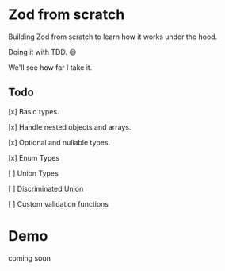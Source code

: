 # Zod from scratch

Building Zod from scratch to learn how it works under the hood.

Doing it with TDD. :smile:

We'll see how far I take it.

## Todo

[x] Basic types.

[x] Handle nested objects and arrays.

[x] Optional and nullable types.

[x] Enum Types

[ ] Union Types

[ ] Discriminated Union

[ ] Custom validation functions

# Demo

coming soon
